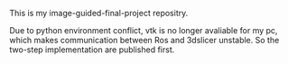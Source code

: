 This is my image-guided-final-project repositry.

Due to python environment conflict, vtk is no longer avaliable for my pc, which makes communication between Ros and 3dslicer unstable. So the two-step implementation are published first.

